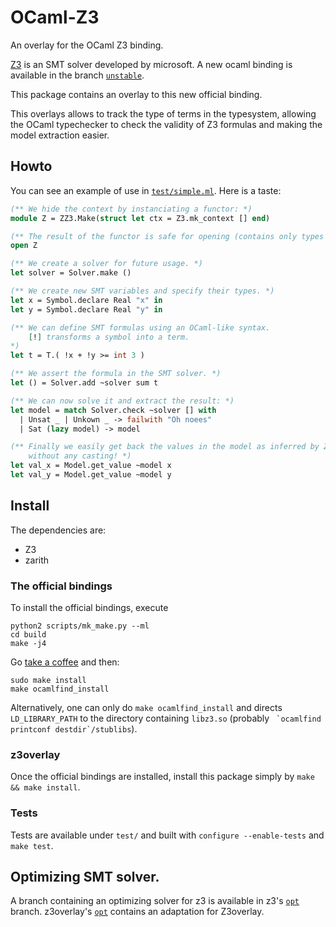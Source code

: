 OCaml-Z3
========

An overlay for the OCaml Z3 binding.

[Z3](https://github.com/Z3Prover/z3) is an SMT solver developed by microsoft. A new ocaml binding is available in the branch [`unstable`](https://github.com/Z3Prover/z3/tree/unstable).

This package contains an overlay to this new official binding.

This overlays allows to track the type of terms in the typesystem, allowing the OCaml typechecker to check the validity of Z3 formulas and making the model extraction easier.

## Howto

You can see an example of use in [`test/simple.ml`](test/simple.ml). Here is a taste:
```ocaml
(** We hide the context by instanciating a functor: *)
module Z = ZZ3.Make(struct let ctx = Z3.mk_context [] end)

(** The result of the functor is safe for opening (contains only types and modules. *)
open Z

(** We create a solver for future usage. *)
let solver = Solver.make ()

(** We create new SMT variables and specify their types. *)
let x = Symbol.declare Real "x" in
let y = Symbol.declare Real "y" in

(** We can define SMT formulas using an OCaml-like syntax.
    [!] transforms a symbol into a term.
*)
let t = T.( !x + !y >= int 3 )

(** We assert the formula in the SMT solver. *)
let () = Solver.add ~solver sum t

(** We can now solve it and extract the result: *)
let model = match Solver.check ~solver [] with
  | Unsat _ | Unkown _ -> failwith "Oh noees"
  | Sat (lazy model) -> model

(** Finally we easily get back the values in the model as inferred by Z3
    without any casting! *)
let val_x = Model.get_value ~model x
let val_y = Model.get_value ~model y
```

## Install

The dependencies are:

- Z3
- zarith

### The official bindings
To install the official bindings, execute
```
python2 scripts/mk_make.py --ml
cd build
make -j4
```
Go [take a coffee](https://xkcd.com/303/) and then:
```
sudo make install
make ocamlfind_install
```

Alternatively, one can only do `make ocamlfind_install` and directs `LD_LIBRARY_PATH` to the directory containing `libz3.so` (probably `` `ocamlfind printconf destdir`/stublibs``).

### z3overlay
Once the official bindings are installed, install this package simply by `make && make install`.

### Tests

Tests are available under `test/` and built with `configure --enable-tests` and `make test`.


## Optimizing SMT solver.

A branch containing an optimizing solver for z3 is available in z3's [`opt`](https://github.com/Z3Prover/z3/tree/opt) branch. z3overlay's [`opt`](https://github.com/termite-analyser/z3overlay/tree/opt) contains an adaptation for Z3overlay.
